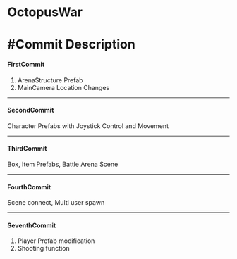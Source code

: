 # OctopusWar




#Commit Description
=======================
#### FirstCommit 
1. ArenaStructure Prefab
2. MainCamera Location Changes

-----------------------
#### SecondCommit 
Character Prefabs with Joystick Control and Movement

-----------------------
#### ThirdCommit
Box, Item Prefabs, Battle Arena Scene

-----------------------
#### FourthCommit
Scene connect, Multi user spawn

-----------------------
#### SeventhCommit
1. Player Prefab modification
2. Shooting function
